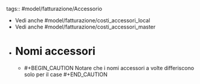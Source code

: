tags:: #model/fatturazione/Accessorio

- Vedi anche #model/fatturazione/costi_accessori_local
- Vedi anche #model/fatturazione/costi_accessori_master
- # Nomi accessori
	- #+BEGIN_CAUTION
	  Notare che i nomi accessori a volte differiscono solo per il case
	  #+END_CAUTION